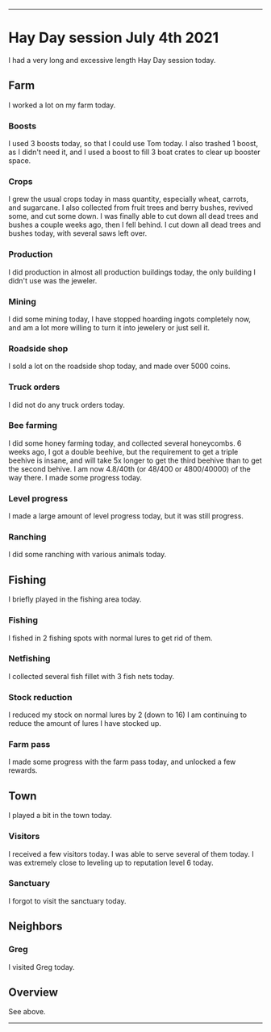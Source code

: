 
***

# Hay Day session July 4th 2021

I had a very long and excessive length Hay Day session today.

## Farm

I worked a lot on my farm today.

### Boosts

I used 3 boosts today, so that I could use Tom today. I also trashed 1 boost, as I didn't need it, and I used a boost to fill 3 boat crates to clear up booster space.

### Crops

I grew the usual crops today in mass quantity, especially wheat, carrots, and sugarcane. I also collected from fruit trees and berry bushes, revived some, and cut some down. I was finally able to cut down all dead trees and bushes a couple weeks ago, then I fell behind. I cut down all dead trees and bushes today, with several saws left over.

### Production

<!--
I did production in almost all production buildings today, as I didn't produce anything in the jeweler. I was up to normal speed on collecting and restocking production buildings.!-->

I did production in almost all production buildings today, the only building I didn't use was the jeweler.

### Mining

I did some mining today, I have stopped hoarding ingots completely now, and am a lot more willing to turn it into jewelery or just sell it.

### Roadside shop

I sold a lot on the roadside shop today, and made over 5000 coins.

### Truck orders

I did not do any truck orders today.

### Bee farming

I did some honey farming today, and collected several honeycombs. 6 weeks ago, I got a double beehive, but the requirement to get a triple beehive is insane, and will take 5x longer to get the third beehive than to get the second behive. I am now 4.8/40th (or 48/400 or 4800/40000) of the way there. I made some progress today.

### Level progress

I made a large amount of level progress today, but it was still progress.

### Ranching

I did some ranching with various animals today.

## Fishing

I briefly played in the fishing area today.

### Fishing

I fished in 2 fishing spots with normal lures to get rid of them.

### Netfishing

I collected several fish fillet with 3 fish nets today.

### Stock reduction

I reduced my stock on normal lures by 2 (down to 16) I am continuing to reduce the amount of lures I have stocked up.

### Farm pass

I made some progress with the farm pass today, and unlocked a few rewards.

## Town

I played a bit in the town today.

### Visitors

I received a few visitors today. I was able to serve several of them today. I was extremely close to leveling up to reputation level 6 today.

### Sanctuary

I forgot to visit the sanctuary today.

## Neighbors

### Greg

I visited Greg today.

## Overview

See above.

***
